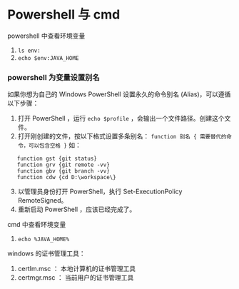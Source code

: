 # Powershell 与 cmd

powershell 中查看环境变量
1. `ls env:`
2. `echo $env:JAVA_HOME`

### powershell 为变量设置别名
如果你想为自己的 Windows PowerShell 设置永久的命令别名 (Alias)，可以遵循以下步骤：

1. 打开 PowerShell ，运行 `echo $profile` ，会输出一个文件路径。创建这个文件。
2. 打开刚创建的文件，按以下格式设置多条别名：
 ```function 别名 { 需要替代的命令，可以包含空格 }```
 如：
 ```
    function gst {git status}
    function grv {git remote -vv}
    function gbv {git branch -vv}
    function cdw {cd D:\workspace\}
 ```
3. 以管理员身份打开 PowerShell，执行 Set-ExecutionPolicy RemoteSigned。
4. 重新启动 PowerShell ，应该已经完成了。

cmd 中查看环境变量
1. `echo %JAVA_HOME%`

windows 的证书管理工具：
1. certlm.msc ： 本地计算机的证书管理工具
2. certmgr.msc ： 当前用户的证书管理工具